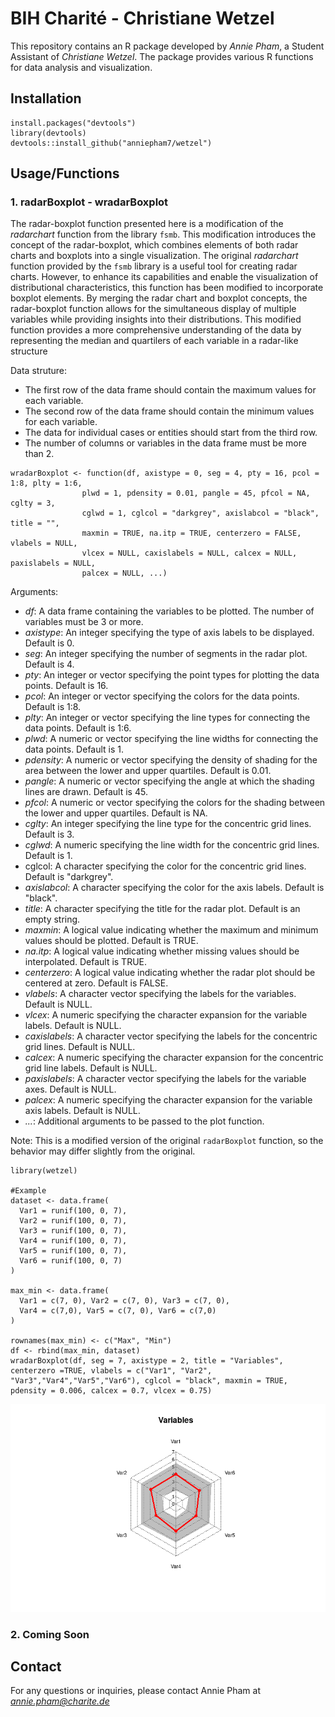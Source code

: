 # BIH Charité - Christiane Wetzel

This repository contains an R package developed by _Annie Pham_, a Student Assistant of _Christiane Wetzel_. The package provides various R functions for data analysis and visualization.


## Installation
```
install.packages("devtools")
library(devtools)
devtools::install_github("anniepham7/wetzel")
```

## Usage/Functions

### 1. radarBoxplot - wradarBoxplot
The radar-boxplot function presented here is a modification of the *radarchart* function from the library `fsmb`. This modification introduces the concept of the radar-boxplot, which combines elements of both radar charts and boxplots into a single visualization. The original *radarchart* function provided by the `fsmb` library is a useful tool for creating radar charts. However, to enhance its capabilities and enable the visualization of distributional characteristics, this function has been modified to incorporate boxplot elements. By merging the radar chart and boxplot concepts, the radar-boxplot function allows for the simultaneous display of multiple variables while providing insights into their distributions. This modified function provides a more comprehensive understanding of the data by representing the median and quartilers of each variable in a radar-like structure

Data struture:
- The first row of the data frame should contain the maximum values for each variable.
- The second row of the data frame should contain the minimum values for each variable.
- The data for individual cases or entities should start from the third row.
- The number of columns or variables in the data frame must be more than 2.

```
wradarBoxplot <- function(df, axistype = 0, seg = 4, pty = 16, pcol = 1:8, plty = 1:6,
                plwd = 1, pdensity = 0.01, pangle = 45, pfcol = NA, cglty = 3,
                cglwd = 1, cglcol = "darkgrey", axislabcol = "black", title = "",
                maxmin = TRUE, na.itp = TRUE, centerzero = FALSE, vlabels = NULL,
                vlcex = NULL, caxislabels = NULL, calcex = NULL, paxislabels = NULL,
                palcex = NULL, ...)
```
Arguments:
- _df_: A data frame containing the variables to be plotted. The number of variables must be 3 or more.
- _axistype_: An integer specifying the type of axis labels to be displayed. Default is 0.
- _seg_: An integer specifying the number of segments in the radar plot. Default is 4.
- _pty_: An integer or vector specifying the point types for plotting the data points. Default is 16.
- _pcol_: An integer or vector specifying the colors for the data points. Default is 1:8.
- _plty_: An integer or vector specifying the line types for connecting the data points. Default is 1:6.
- _plwd_: A numeric or vector specifying the line widths for connecting the data points. Default is 1.
- _pdensity_: A numeric or vector specifying the density of shading for the area between the lower and upper quartiles. Default is 0.01.
- _pangle_: A numeric or vector specifying the angle at which the shading lines are drawn. Default is 45.
- _pfcol_: A numeric or vector specifying the colors for the shading between the lower and upper quartiles. Default is NA.
- _cglty_: An integer specifying the line type for the concentric grid lines. Default is 3.
- _cglwd_: A numeric specifying the line width for the concentric grid lines. Default is 1.
- cglcol: A character specifying the color for the concentric grid lines. Default is "darkgrey".
- _axislabcol_: A character specifying the color for the axis labels. Default is "black".
- _title_: A character specifying the title for the radar plot. Default is an empty string.
- _maxmin_: A logical value indicating whether the maximum and minimum values should be plotted. Default is TRUE.
- _na.itp_: A logical value indicating whether missing values should be interpolated. Default is TRUE.
- _centerzero_: A logical value indicating whether the radar plot should be centered at zero. Default is FALSE.
- _vlabels_: A character vector specifying the labels for the variables. Default is NULL.
- _vlcex_: A numeric specifying the character expansion for the variable labels. Default is NULL.
- _caxislabels_: A character vector specifying the labels for the concentric grid lines. Default is NULL.
- _calcex_: A numeric specifying the character expansion for the concentric grid line labels. Default is NULL.
- _paxislabels_: A character vector specifying the labels for the variable axes. Default is NULL.
- _palcex_: A numeric specifying the character expansion for the variable axis labels. Default is NULL.
- _..._: Additional arguments to be passed to the plot function.

Note: This is a modified version of the original `radarBoxplot` function, so the behavior may differ slightly from the original.
```
library(wetzel)

#Example
dataset <- data.frame(
  Var1 = runif(100, 0, 7),
  Var2 = runif(100, 0, 7),
  Var3 = runif(100, 0, 7),
  Var4 = runif(100, 0, 7),
  Var5 = runif(100, 0, 7),
  Var6 = runif(100, 0, 7)
)

max_min <- data.frame(
  Var1 = c(7, 0), Var2 = c(7, 0), Var3 = c(7, 0),
  Var4 = c(7,0), Var5 = c(7, 0), Var6 = c(7,0)
)

rownames(max_min) <- c("Max", "Min")
df <- rbind(max_min, dataset)
wradarBoxplot(df, seg = 7, axistype = 2, title = "Variables", centerzero =TRUE, vlabels = c("Var1", "Var2", "Var3","Var4","Var5","Var6"), cglcol = "black", maxmin = TRUE, pdensity = 0.006, calcex = 0.7, vlcex = 0.75)
```
![radarBoxplot](Photos/20430001-4515-4bf5-807c-68d87c666dd4.png) 

### 2. Coming Soon

## Contact
For any questions or inquiries, please contact Annie Pham at *annie.pham@charite.de*

